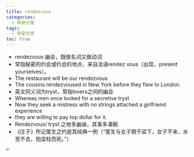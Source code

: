 ```yaml
---
title: rendezvous
categories:
  - 早安分享
tags:
  - 早安分享
toc: true 
---
```



- rendezvous 幽会，既做名词又做动词
- 常指秘密的约会或约会的地点，来自法语rendez vous（出现，present yourselves）。
- The restaurant will be our rendezvous
- The cousins rendezvoused in New York before they flew to London.
- 英文同义词为tryst，常指lovers之间的幽会
- Whereas men once looked for a secretive tryst
- Now they seek a mistress with no strings attached a girlfriend experience
- they are willing to pay top dollar for it.
- Rendezvous/ tryst 之地多幽谧，其事多凄婉
- 《庄子》所记尾生之约是其经典一例（“尾生与女子期于梁下，女子不来，水至不去，抱梁柱而死。”）


<img src="/img/date.jpg" style="zoom:50%;" />